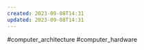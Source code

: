 ```yaml
---
created: 2023-09-08T14:31
updated: 2023-09-08T14:31
---
```

#computer_architecture #computer_hardware